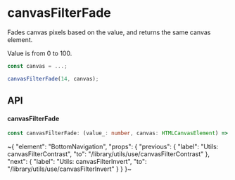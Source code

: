 
# canvasFilterFade

Fades canvas pixels based on the value, and returns the same canvas element.

Value is from 0 to 100.

```ts
const canvas = ...;

canvasFilterFade(14, canvas);
```


## API

#### canvasFilterFade

```ts
const canvasFilterFade: (value_: number, canvas: HTMLCanvasElement) => HTMLCanvasElement;
```


~{
  "element": "BottomNavigation",
  "props": {
    "previous": {
      "label": "Utils: canvasFilterContrast",
      "to": "/library/utils/use/canvasFilterContrast"
    },
    "next": {
      "label": "Utils: canvasFilterInvert",
      "to": "/library/utils/use/canvasFilterInvert"
    }
  }
}~
